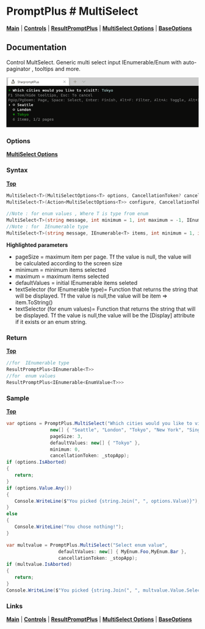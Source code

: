 # PromptPlus # MultiSelect
[**Main**](index.md#help) | 
[**Controls**](index.md#apis) |
[**ResultPromptPlus**](resultpromptplus) |
[**MultiSelect Options**](multiselectoptions) |
[**BaseOptions**](baseoptions)

## Documentation
Control MultSelect. Generic multi select input IEnumerable/Enum with auto-paginator , tooltips and more.

![](./images/MultSelect.gif)

### Options

[**MultiSelect Options**](multiselectoptions)

### Syntax
[**Top**](#promptplus--multiselect)

```csharp
MultiSelect<T>(MultiSelectOptions<T> options, CancellationToken? cancellationToken = null)
MultiSelect<T>(Action<MultiSelectOptions<T>> configure, CancellationToken? cancellationToken = null)
```

```csharp
//Note : for enum values , Where T is type from enum
MultiSelect<T>(string message, int minimum = 1, int maximum = -1, IEnumerable<T> defaultValues = null, int? pageSize = null, CancellationToken? cancellationToken = null)
//Note : for  IEnumerable type
MultiSelect<T>(string message, IEnumerable<T> items, int minimum = 1, int maximum = -1, IEnumerable<T> defaultValues = null, int? pageSize = null, Func<T, string> textSelector = null, CancellationToken? cancellationToken = null)
```

**Highlighted parameters**
- pageSize = maximum item per page. Tf the value is null, the value will be calculated according to the screen size 
- minimum = minimum items selected
- maximum = maximum items selected
- defaultValues = initial IEnumerable items seleted
- textSelector (for  IEnumerable type)= Function that returns the string that will be displayed. Tf the value is null,the value will be item => item.ToString()
- textSelector (for  enum values)= Function that returns the string that will be displayed. Tf the value is null,the value will be the \[Display\] attribute if it exists or an enum string.

### Return
[**Top**](#promptplus--multiselect)

```csharp
//for  IEnumerable type
ResultPromptPlus<IEnumerable<T>> 
//for  enum values
ResultPromptPlus<IEnumerable<EnumValue<T>>>
```

### Sample
[**Top**](#promptplus--multiselect)

```csharp
var options = PromptPlus.MultiSelect("Which cities would you like to visit?", 
                new[] { "Seattle", "London", "Tokyo", "New York", "Singapore", "Shanghai" }, 
                pageSize: 3, 
                defaultValues: new[] { "Tokyo" }, 
                minimum: 0, 
                cancellationToken: _stopApp);
if (options.IsAborted)
{
   return;
}
if (options.Value.Any())
{
   Console.WriteLine($"You picked {string.Join(", ", options.Value)}");
}
else
{
   Console.WriteLine("You chose nothing!");
}
```

```csharp
var multvalue = PromptPlus.MultiSelect("Select enum value", 
                   defaultValues: new[] { MyEnum.Foo,MyEnum.Bar }, 
                   cancellationToken: _stopApp);
if (multvalue.IsAborted)
{
   return;
}
Console.WriteLine($"You picked {string.Join(", ", multvalue.Value.Select(x => x.DisplayName))}");
```

### Links
[**Main**](index.md#help) | 
[**Controls**](index.md#apis) |
[**ResultPromptPlus**](resultpromptplus) |
[**MultiSelect Options**](multiselectoptions) |
[**BaseOptions**](baseoptions)
